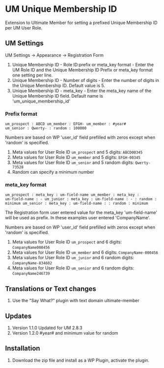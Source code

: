 # UM Unique Membership ID
Extension to Ultimate Member for setting a prefixed Unique Membership ID per UM User Role.

## UM Settings
UM Settings -> Appearance -> Registration Form
1. Unique Membership ID - Role ID:prefix or meta_key format - Enter the UM Role ID and the Unique Membership ID Prefix or meta_key format one setting per line.
2. Unique Membership ID - Number of digits - Enter the number of digits in the Unique Membership ID. Default value is 5.
3. Unique Membership ID - meta_key - Enter the meta_key name of the Unique Membership ID field. Default name is 'um_unique_membership_id'

### Prefix format
<code>um_prospect : ABCD
um_member : EFGH-
um_member : #year#
um_senior : Qwerty- : random : 100000
</code>

Numbers are based on WP 'user_id' field prefilled with zeros except when 'random' is specified.
1. Meta values for User Role ID <code>um_prospect</code> and 5 digits: <code>ABCD00345</code> 
2. Meta values for User Role ID <code>um_member</code> and 5 digits: <code>EFGH-00345</code>
3. Meta values for User Role ID <code>um_senior</code> and 5 random digits: <code>Qwerty-73528</code>
4. Random can specify a minimum number

### meta_key format
<code>um_prospect : meta_key : um-field-name
um_member : meta_key : um-field-name : - 
um_junior : meta_key : um-field-name : - : random : minimum
um_senior : meta_key : um-field-name : : random : minimum
</code>

The Registration form user entered value for the meta_key 'um-field-name' will be used as prefix. In these examples user entered 'CompanyName'.

Numbers are based on  WP 'user_id' field prefilled with zeros except when 'random' is specified.
1. Meta values for User Role ID <code>um_prospect</code> and 6 digits: <code>CompanyName000456</code>
2. Meta values for User Role ID <code>um_member</code> and 6 digits: <code>CompanyName-000456</code>
3. Meta values for User Role ID <code>um_junior</code> and 6 random digits: <code>CompanyName-834602</code>
4. Meta values for User Role ID <code>um_senior</code> and 6 random digits: <code>CompanyName246739</code>

## Translations or Text changes
1. Use the "Say What?" plugin with text domain ultimate-member

## Updates
1. Version 1.1.0 Updated for UM 2.8.3
2. Version 1.2.0 #year# and minimum value for random

## Installation
1. Download the zip file and install as a WP Plugin, activate the plugin.
